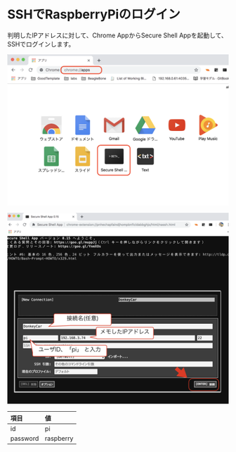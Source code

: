 # SSHでRaspberryPiのログイン

判明したIPアドレスに対して、Chrome AppからSecure Shell Appを起動して、SSHでログインします。

![](./img/ssh001.png)

![](./img/ssh002.png)

|項目|値|
|:--|:--|
|id|pi|
|password|raspberry|


